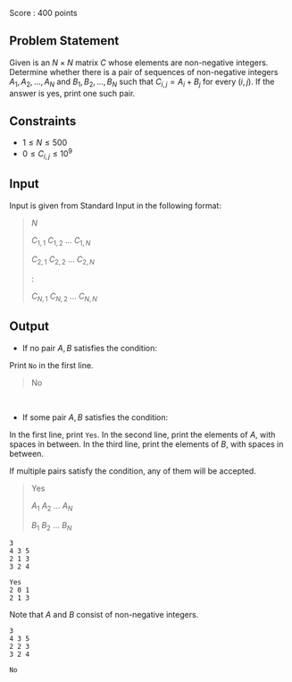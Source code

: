 Score : $400$ points

## Problem Statement

Given is an $N \times N$ matrix $C$ whose elements are non-negative integers. Determine whether there is a pair of sequences of non-negative integers $A_1,A_2,\ldots,A_N$ and $B_1,B_2,\ldots,B_N$ such that $C_{i,j}=A_i+B_j$ for every $(i, j)$. If the answer is yes, print one such pair.

## Constraints

- $1 \leq N \leq 500$
- $0 \leq C_{i,j} \leq 10^9$

## Input

Input is given from Standard Input in the following format:

> $N$
> 
> $C_{1,1}$ $C_{1,2}$ $\ldots$ $C_{1,N}$
> 
> $C_{2,1}$ $C_{2,2}$ $\ldots$ $C_{2,N}$
> 
> $:$
> 
> $C_{N,1}$ $C_{N,2}$ $\ldots$ $C_{N,N}$

## Output

- If no pair $A, B$ satisfies the condition:

Print `No` in the first line.

> No

<br>

- If some pair $A, B$ satisfies the condition:

In the first line, print `Yes`.
In the second line, print the elements of $A$, with spaces in between.
In the third line, print the elements of $B$, with spaces in between. 

If multiple pairs satisfy the condition, any of them will be accepted.

> Yes
> 
> $A_1$ $A_2$ $\ldots$ $A_N$
> 
> $B_1$ $B_2$ $\ldots$ $B_N$

```input1
3
4 3 5
2 1 3
3 2 4
```

```output1
Yes
2 0 1
2 1 3
```

Note that $A$ and $B$ consist of non-negative integers.

```input2
3
4 3 5
2 2 3
3 2 4
```

```output2
No
```